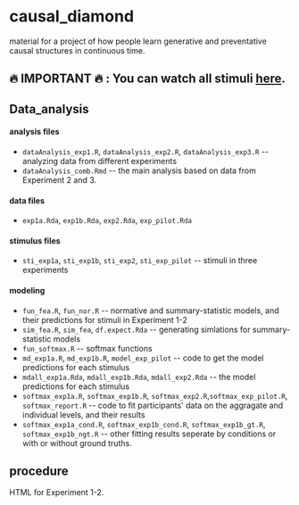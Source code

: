 # causal_diamond

material for a project of how people learn generative and preventative causal structures in continuous time. 

## :fire: IMPORTANT :fire: : You can watch all stimuli [here](https://eco.ppls.ed.ac.uk/~s1940738/demo/diamond/).


## Data_analysis

#### analysis files

* `dataAnalysis_exp1.R`, `dataAnalysis_exp2.R`, `dataAnalysis_exp3.R` -- analyzing data from different experiments
* `dataAnalysis_comb.Rmd` -- the main analysis based on data from Experiment 2 and 3.

#### data files

* `exp1a.Rda`, `exp1b.Rda`, `exp2.Rda`, `exp_pilot.Rda`

#### stimulus files

* `sti_exp1a`, `sti_exp1b`, `sti_exp2`, `sti_exp_pilot` -- stimuli in three experiments

#### modeling

* `fun_fea.R`, `fun_nor.R`  -- normative and summary-statistic models, and their predictions for stimuli in Experiment 1-2
* `sim_fea.R`, `sim_fea`, `df.expect.Rda` -- generating simlations for summary-statistic models
* `fun_softmax.R` -- softmax functions
* `md_exp1a.R`, `md_exp1b.R`,  `model_exp_pilot` -- code to get the model predictions for each stimulus
* `mdall_exp1a.Rda`, `mdall_exp1b.Rda`, `mdall_exp2.Rda` -- the model predictions for each stimulus
* `softmax_exp1a.R`, `softmax_exp1b.R`, `softmax_exp2.R`,`softmax_exp_pilot.R`, `softmax_report.R` -- code to fit participants' data on the aggragate and individual levels, and their results
* `softmax_exp1a_cond.R`, `softmax_exp1b_cond.R`, `softmax_exp1b_gt.R`, `softmax_exp1b_ngt.R`  -- other fitting results seperate by conditions or with or without ground truths. 

## procedure

HTML for Experiment 1-2.